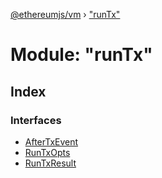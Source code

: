 [@ethereumjs/vm](../README.md) › ["runTx"](_runtx_.md)

# Module: "runTx"

## Index

### Interfaces

* [AfterTxEvent](../interfaces/_runtx_.aftertxevent.md)
* [RunTxOpts](../interfaces/_runtx_.runtxopts.md)
* [RunTxResult](../interfaces/_runtx_.runtxresult.md)
